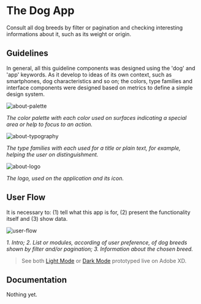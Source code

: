 # The Dog App

Consult all dog breeds by filter or pagination and checking interesting informations about it, such as its weight or origin.

## Guidelines

In general, all this guideline components was designed using the 'dog' and 'app' keywords. As it develop to ideas of its own context, such as smartphones, dog characteristics and so on; the colors, type families and interface components were designed based on metrics to define a simple design system.

![about-palette](https://github.com/soujvnunes/the-dog-app/blob/main/doc/about-palette.png)

_The color palette with each color used on surfaces indicating a special area or help to focus to an action._

![about-typography](https://github.com/soujvnunes/the-dog-app/blob/main/doc/about-typography.png)

_The type families with each used for a title or plain text, for example, helping the user on distinguishment._

![about-logo](https://github.com/soujvnunes/the-dog-app/blob/main/doc/about-logo.png)

_The logo, used on the application and its icon._

## User Flow

It is necessary to: (1) tell what this app is for, (2) present the functionality itself and (3) show data.

![user-flow](https://github.com/soujvnunes/the-dog-app/blob/main/doc/user-flow.png)

_1. Intro; 2. List or modules, according of user preference, of dog breeds shown by filter and/or pagination; 3. Information about the chosen breed._

> See both [Light Mode](https://xd.adobe.com/view/a9c5a3dd-05bc-474a-853b-e33cce33b750-fc96/?fullscreen) or [Dark Mode](https://xd.adobe.com/view/c5d576df-e579-415f-a25f-b5ebf63c77b4-9086/?fullscreen) prototyped live on Adobe XD.

## Documentation

Nothing yet.
